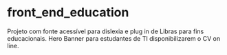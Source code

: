 # front_end_education
Projeto com fonte acessível para dislexia e plug in de Libras para fins educacionais.
Hero Banner para estudantes de TI disponibilizarem o CV on line.
